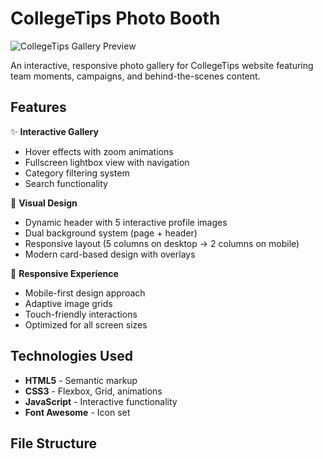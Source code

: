 # CollegeTips Photo Booth

![CollegeTips Gallery Preview](preview.jpg)

An interactive, responsive photo gallery for CollegeTips website featuring team moments, campaigns, and behind-the-scenes content.

## Features

✨ **Interactive Gallery**
- Hover effects with zoom animations
- Fullscreen lightbox view with navigation
- Category filtering system
- Search functionality

🎨 **Visual Design**
- Dynamic header with 5 interactive profile images
- Dual background system (page + header)
- Responsive layout (5 columns on desktop → 2 columns on mobile)
- Modern card-based design with overlays

📱 **Responsive Experience**
- Mobile-first design approach
- Adaptive image grids
- Touch-friendly interactions
- Optimized for all screen sizes

## Technologies Used

- **HTML5** - Semantic markup
- **CSS3** - Flexbox, Grid, animations
- **JavaScript** - Interactive functionality
- **Font Awesome** - Icon set

## File Structure
